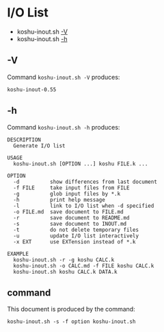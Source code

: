 # I/O List

- koshu-inout.sh [-V](#-v)
- koshu-inout.sh [-h](#-h)



## -V


Command `koshu-inout.sh -V` produces:

```
koshu-inout-0.55
```



## -h


Command `koshu-inout.sh -h` produces:

```
DESCRIPTION
  Generate I/O list

USAGE
  koshu-inout.sh [OPTION ...] koshu FILE.k ...

OPTION
  -d          show differences from last document
  -f FILE     take input files from FILE
  -g          glob input files by *.k
  -h          print help message
  -l          link to I/O list when -d specified
  -o FILE.md  save document to FILE.md
  -r          save document to README.md
  -s          save document to INOUT.md
  -t          do not delete temporary files
  -u          update I/O list interactively
  -x EXT      use EXTension instead of *.k

EXAMPLE
  koshu-inout.sh -r -g koshu CALC.k
  koshu-inout.sh -o CALC.md -f FILE koshu CALC.k
  koshu-inout.sh koshu CALC.k DATA.k

```



## command

This document is produced by the command:

```
koshu-inout.sh -s -f option koshu-inout.sh
```
